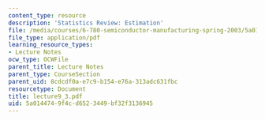 ```yaml
---
content_type: resource
description: 'Statistics Review: Estimation'
file: /media/courses/6-780-semiconductor-manufacturing-spring-2003/5a0144749f4cd6523449bf32f3136945_lecture9_3.pdf
file_type: application/pdf
learning_resource_types:
- Lecture Notes
ocw_type: OCWFile
parent_title: Lecture Notes
parent_type: CourseSection
parent_uid: 8cdcdf0a-e7c9-b154-e76a-313adc631fbc
resourcetype: Document
title: lecture9_3.pdf
uid: 5a014474-9f4c-d652-3449-bf32f3136945
---
```

